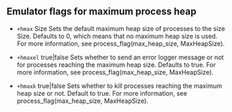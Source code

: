 ## Emulator flags for maximum process heap

- `+hmax` Size
    Sets the default maximum heap size of processes to the size Size. Defaults to 0, which means that no maximum heap size is used. For more information, see process_flag(max_heap_size, MaxHeapSize).

- `+hmaxel` true|false
    Sets whether to send an error logger message or not for processes reaching the maximum heap size. Defaults to true. For more information, see process_flag(max_heap_size, MaxHeapSize).

- `+hmaxk` true|false
    Sets whether to kill processes reaching the maximum heap size or not. Default to true. For more information, see process_flag(max_heap_size, MaxHeapSize).
